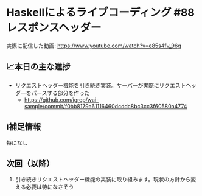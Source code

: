 # Haskellによるライブコーディング #88 レスポンスヘッダー

実際に配信した動画: <https://www.youtube.com/watch?v=e85s4fv_96g>

## 📈本日の主な進捗

- リクエストヘッダー機能を引き続き実装。サーバーが実際にリクエストヘッダーをパースする部分を作った
    - <https://github.com/igrep/wai-sample/commit/f0bb8179a61116460dcddc8bc3cc3f60580a4774>

## ℹ️補足情報

特になし

## 次回（以降）

1. 引き続きリクエストヘッダー機能の実装に取り組みます。現状の方針から変える必要は特になさそう
